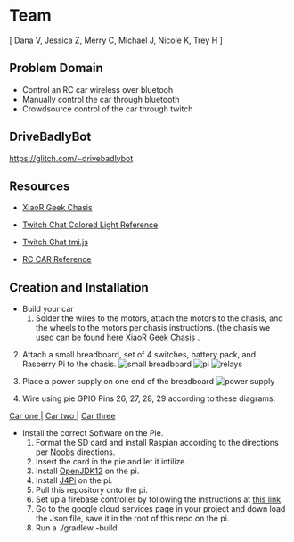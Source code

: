 # Team 
[ Dana V, Jessica Z, Merry C, Michael J, Nicole K, Trey H ]


## Problem Domain
* Control an RC car wireless over bluetooh
* Manually control the car through bluetooth
* Crowdsource control of the car through twitch
## DriveBadlyBot
https://glitch.com/~drivebadlybot

## Resources
* [XiaoR Geek Chasis](https://www.amazon.com/Robot-Chassis-Motor-Arduino-Raspberry/dp/B07F759T89/ref=trb_chk_auth?keywords=arduino%2Brc%2Bcar&qid=1560381949&s=gateway&sr=8-39&openid.assoc_handle=amazon_checkout_us&openid.claimed_id=https%3A%2F%2Fwww.amazon.com%2Fap%2Fid%2Famzn1.account.AHLEH7FC5XQKN2RLJ3BWBUXAZHBA&openid.identity=https%3A%2F%2Fwww.amazon.com%2Fap%2Fid%2Famzn1.account.AHLEH7FC5XQKN2RLJ3BWBUXAZHBA&openid.mode=id_res&openid.ns=http%3A%2F%2Fspecs.openid.net%2Fauth%2F2.0&openid.op_endpoint=https%3A%2F%2Fwww.amazon.com%2Fap%2Fsignin&openid.response_nonce=2019-06-12T23%3A34%3A38Z-6126370302708543090&openid.return_to=https%3A%2F%2Fwww.amazon.com%2FRobot-Chassis-Motor-Arduino-Raspberry%2Fdp%2FB07F759T89%2Fref%3Dtrb_chk_auth%3Fkeywords%3Darduino%252Brc%252Bcar%26qid%3D1560381949%26s%3Dgateway%26sr%3D8-39%26trb_auth%3D1%26trb_open%3D1%26trb_sid%3D139-8734638-2875921&openid.signed=assoc_handle%2Cclaimed_id%2Cidentity%2Cmode%2Cns%2Cop_endpoint%2Cresponse_nonce%2Creturn_to%2CsiteState%2Cns.pape%2Cpape.auth_policies%2Cpape.auth_time%2Csigned&openid.ns.pape=http%3A%2F%2Fspecs.openid.net%2Fextensions%2Fpape%2F1.0&openid.pape.auth_policies=http%3A%2F%2Fschemas.openid.net%2Fpape%2Fpolicies%2F2007%2F06%2Fnone&openid.pape.auth_time=2019-06-12T23%3A34%3A38Z&openid.sig=b4pgY8rxUGzn3%2Fb3yeK8VX1PlfQW0tP9uxVCO6VBj%2B8%3D&serial=&siteState=%7ChasWorkingJavascript.1%7ChasWorkingJavascript.1)

* [Twitch Chat Colored Light Reference](https://github.com/alexkarimov/twitchlights)

* [Twitch Chat tmi.js](https://www.youtube.com/watch?v=AnO2YKBAFc4)

* [RC CAR Reference](https://create.arduino.cc/projecthub/samanfern/bluetooth-controlled-car-d5d9ca)
## Creation and Installation 
* Build your car 
  1. Solder the wires to the motors, attach the motors to the chasis, and the wheels to the motors per chasis instructions. (the chasis we used can be found here [XiaoR Geek Chasis](https://www.amazon.com/Robot-Chassis-Motor-Arduino-Raspberry/dp/B07F759T89/ref=trb_chk_auth?keywords=arduino%2Brc%2Bcar&qid=1560381949&s=gateway&sr=8-39&openid.assoc_handle=amazon_checkout_us&openid.claimed_id=https%3A%2F%2Fwww.amazon.com%2Fap%2Fid%2Famzn1.account.AHLEH7FC5XQKN2RLJ3BWBUXAZHBA&openid.identity=https%3A%2F%2Fwww.amazon.com%2Fap%2Fid%2Famzn1.account.AHLEH7FC5XQKN2RLJ3BWBUXAZHBA&openid.mode=id_res&openid.ns=http%3A%2F%2Fspecs.openid.net%2Fauth%2F2.0&openid.op_endpoint=https%3A%2F%2Fwww.amazon.com%2Fap%2Fsignin&openid.response_nonce=2019-06-12T23%3A34%3A38Z-6126370302708543090&openid.return_to=https%3A%2F%2Fwww.amazon.com%2FRobot-Chassis-Motor-Arduino-Raspberry%2Fdp%2FB07F759T89%2Fref%3Dtrb_chk_auth%3Fkeywords%3Darduino%252Brc%252Bcar%26qid%3D1560381949%26s%3Dgateway%26sr%3D8-39%26trb_auth%3D1%26trb_open%3D1%26trb_sid%3D139-8734638-2875921&openid.signed=assoc_handle%2Cclaimed_id%2Cidentity%2Cmode%2Cns%2Cop_endpoint%2Cresponse_nonce%2Creturn_to%2CsiteState%2Cns.pape%2Cpape.auth_policies%2Cpape.auth_time%2Csigned&openid.ns.pape=http%3A%2F%2Fspecs.openid.net%2Fextensions%2Fpape%2F1.0&openid.pape.auth_policies=http%3A%2F%2Fschemas.openid.net%2Fpape%2Fpolicies%2F2007%2F06%2Fnone&openid.pape.auth_time=2019-06-12T23%3A34%3A38Z&openid.sig=b4pgY8rxUGzn3%2Fb3yeK8VX1PlfQW0tP9uxVCO6VBj%2B8%3D&serial=&siteState=%7ChasWorkingJavascript.1%7ChasWorkingJavascript.1)
. 
2. Attach a small breadboard, set of 4 switches, battery pack, and Rasberry Pi to the chasis. 
![small breadboard](https://www.bananarobotics.com/shop/image/cache/data/sku/BR/0/1/0/1/9/BR010198-Small-400-Point-White-Breadboard/top-600x600.JPG)
![pi](http://raspberry.piaustralia.com.au/assets/full/ET-RASPBERRY-PI-3.png3)
![relays](http://images.carptum.com.s3.amazonaws.com/23766/6ef5a0f2b26f41af68e80a4c80b483e67e34cfef/size_1600x.jpg)
3. Place a power supply on one end of the breadboard 
![power supply](https://tinkersphere.com/907-thickbox_default/breadboard-power-supply-module-33v-5v-arduino-raspberry-pi-compatible.jpg)

4. Wire using pie GPIO Pins 26, 27, 28, 29 according to these diagrams: 

[Car one |](https://drive.google.com/open?id=0B6MjkZqKUJnVUURKTWJKN2lDUWx4MzF6eXZ6eWd6cXd0TkVB)
[Car two |](https://drive.google.com/open?id=0B6MjkZqKUJnVZGV5SVdVWlpJVHEya2JJbHdoWFZGRy1MMi00)
[Car three](https://drive.google.com/open?id=0B6MjkZqKUJnVR1hSdFVrNXVCeVV3ejJEVjVqblE2bnVCRUY0)

* Install the correct Software on the Pie. 
  1. Format the SD card and install Raspian according to the directions per [Noobs](https://www.raspberrypi.org/downloads/noobs/) directions. 
  2. Insert the card in the pie and let it intilize. 
  3. Install [OpenJDK12](https://openjdk.java.net/projects/jdk/12/) on the pi. 
  4. Install [J4Pi](https://pi4j.com/1.2/pins/model-2b-rev1.html) on the pi.
  5. Pull this repository onto the pi. 
  6. Set up a firebase controller by following the instructions at [this link](https://github.com/401javafinal6-21-19/Car-Driver). 
  7. Go to the google cloud services page in your project and down load the Json file, save it in the root of this repo on the pi. 
  8. Run a ./gradlew -build. 
